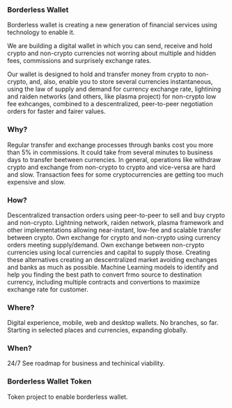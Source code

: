 ### Borderless Wallet 
Borderless wallet is creating a new generation of financial services using technology to enable it.

We are building a digital wallet in which you can send, receive and hold crypto and non-crypto currencies not worring about multiple and hidden fees, commissions and surprisely exchange rates.

Our wallet is designed to hold and transfer money from crypto to non-crypto, and, also, enable you to store several currencies instantaneous, using the law of supply and demand for currency exchange rate, lightining and raiden networks (and others, like plasma project) for non-crypto low fee exhcanges, combined to a descentralized, peer-to-peer negotiation orders for faster and fairer values.

### Why?
Regular transfer and exchange processes through banks cost you more than 5% in commissions.
It could take from several minutes to business days to transfer beetween currencies.
In general, operations like withdraw crypto and exchange from non-crypto to crypto and vice-versa are hard and slow.
Transaction fees for some cryptocurrencies are getting too much expensive and slow.

### How?
Descentralized transaction orders using peer-to-peer to sell and buy crypto and non-crypto.
Lightning network, raiden network, plasma framework and other implementations allowing near-instant, low-fee and scalable transfer between crypto.
Own exchange for crypto and non-crypto using currency orders meeting supply/demand.
Own exchange between non-crypto currencies using local currencies and capital to supply those.
Creating these alternatives creating an descentralized market avoiding exchanges and banks as much as possible.
Machine Learning models to identify and help you finding the best path to convert frmo source to destination currency, including multiple contracts and convertions to maximize exchange rate for customer.

### Where?
Digital experience, mobile, web and desktop wallets. No branches, so far.
Starting in selected places and currencies, expanding globally.

### When?
24/7
See roadmap for business and techinical viability.

### Borderless Wallet Token
Token project to enable borderless wallet.
